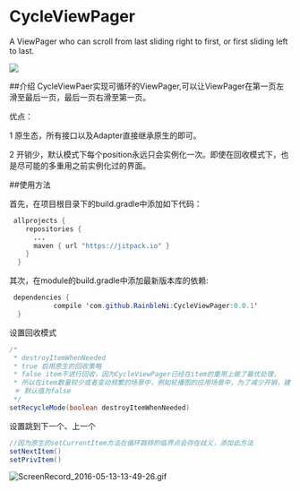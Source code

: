# CycleViewPager
A ViewPager who can scroll from last sliding right to first, or first sliding left to last. 

[![](https://jitpack.io/v/RainbleNi/CycleViewPager.svg)](https://jitpack.io/#RainbleNi/CycleViewPager)

##介绍
CycleViewPaer实现可循环的ViewPager,可以让ViewPager在第一页左滑至最后一页，最后一页右滑至第一页。

优点：

1 原生态，所有接口以及Adapter直接继承原生的即可。

2 开销少，默认模式下每个position永远只会实例化一次。即使在回收模式下，也是尽可能的多重用之前实例化过的界面。


##使用方法

首先，在项目根目录下的build.gradle中添加如下代码：

```java
 allprojects {
    repositories {
      ...
      maven { url "https://jitpack.io" }
    }
  }
```
其次，在module的build.gradle中添加最新版本库的依赖:
```java
 dependencies {
           compile 'com.github.RainbleNi:CycleViewPager:0.0.1'
  }
```
设置回收模式
```java
/*
 * destroyItemWhenNeeded 
 * true 启用原生的回收策略
 * false item不进行回收，因为CycleViewPager已经在item的重用上做了最优处理，
 * 所以在item数量较少或者变动频繁的场景中，例如轮播图的应用场景中，为了减少开销，建议为false
 ＊ 默认值为false
 */
setRecycleMode(boolean destroyItemWhenNeeded)
```

设置跳到下一个、上一个
```java
//因为原生的setCurrentItem方法在循环跳转的临界点会存在歧义，添加此方法
setNextItem()
setPrivItem()
```
![ScreenRecord_2016-05-13-13-49-26.gif](http://upload-images.jianshu.io/upload_images/2067811-9ea3f75d1240da4b.gif?imageMogr2/auto-orient/strip)
